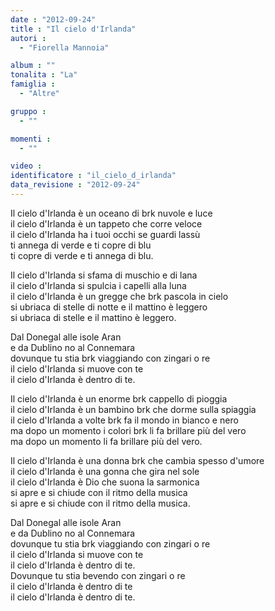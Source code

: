```yaml
---
date : "2012-09-24"
title : "Il cielo d'Irlanda"
autori : 
  - "Fiorella Mannoia"

album : ""
tonalita : "La"
famiglia : 
  - "Altre"

gruppo : 
  - ""

momenti : 
  - ""

video : 
identificatore : "il_cielo_d_irlanda"
data_revisione : "2012-09-24"
---
```

  
  
 Il cielo d'Irlanda è un oceano di brk nuvole e luce   
il cielo d'Irlanda è un tappeto che corre veloce   
il cielo d'Irlanda ha i tuoi occhi se guardi lassù   
ti annega di verde e ti copre di blu   
ti copre di verde e ti annega di blu.  
  
  
  
Il cielo d'Irlanda si sfama di muschio e di lana   
il cielo d'Irlanda si spulcia i capelli alla luna   
il cielo d'Irlanda è un gregge che brk pascola in cielo   
si ubriaca di stelle di notte e il mattino è leggero   
si ubriaca di stelle e il mattino è leggero.  
  
  
Dal Donegal alle isole Aran   
e da Dublino no al Connemara   
dovunque tu stia brk viaggiando con zingari o re   
il cielo d'Irlanda si muove con te    
il cielo d'Irlanda è dentro di te.  
  
  
  
Il cielo d'Irlanda è un enorme brk cappello di pioggia   
il cielo d'Irlanda è un bambino brk che dorme sulla spiaggia   
il cielo d'Irlanda a volte brk fa il mondo in bianco e nero   
ma dopo un momento i colori brk li fa brillare più del vero   
ma dopo un momento li fa brillare più del vero.   
  
  
  
Il cielo d'Irlanda è una donna brk che cambia spesso d'umore   
il cielo d'Irlanda è una gonna che gira nel sole   
il cielo d'Irlanda è Dio che suona la sarmonica   
si apre e si chiude con il ritmo della musica   
si apre e si chiude con il ritmo della musica.   
  
  
Dal Donegal alle isole Aran   
e da Dublino no al Connemara   
dovunque tu stia brk viaggiando con zingari o re   
il cielo d'Irlanda si muove con te    
il cielo d'Irlanda è dentro di te.  
Dovunque tu stia bevendo con zingari o re   
il cielo d'Irlanda è dentro di te    
il cielo d'Irlanda è dentro di te.   
  
  
  
  
  
  
  
  
  
  
  
  
  
  
  
  
